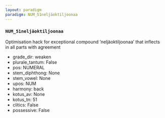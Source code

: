 ```yaml
---
layout: paradigm
paradigm: NUM_51neljäoktiljoonaa
---
```

### ` NUM_51neljäoktiljoonaa `

Optimisation hack for exceptional compound ’neljäoktiljoonaa’ that inflects in all parts with agreement
* grade_dir: weaken
* plurale_tantum: False
* pos: NUMERAL
* stem_diphthong: None
* stem_vowel: None
* upos: NUM
* harmony: back
* kotus_av: None
* kotus_tn: 51
* clitics: False
* possessive: False
